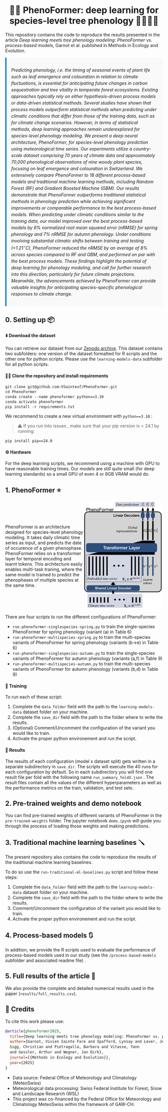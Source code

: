 
<div align="center">
<h1>🌳🌳  PhenoFormer: deep learning for species-level tree phenology 🌱🌿🌼🍁</h1>
</div>



This repository contains the code to reproduce the results presented in the article *Deep learning meets tree phenology modeling: PhenoFormer vs. process-based models*, Garnot et al. published in Methods in Ecology and Evolution. 

<div style="background-color: #f9f9f9; padding: 15px; border-left: 4px solid #007acc; font-style: italic; font-size: 14px; line-height: 1.5;">

Predicting phenology, i.e. the timing of seasonal events of plant life such as leaf emergence and colouration in relation to climate fluctuations, is essential for anticipating future changes in carbon sequestration and tree vitality in temperate forest ecosystems.
Existing approaches typically rely on either hypothesis-driven process models or data-driven statistical methods. Several studies have shown that process models outperform statistical methods when predicting under climatic conditions that differ from those of the training data, such as for climate change scenarios. However, in terms of statistical methods, deep learning approaches remain underexplored for species-level phenology modeling. 
We present a deep neural architecture, PhenoFormer, for species-level phenology prediction using meteorological time series. Our experiments utilize a country-scale dataset comprising 70 years of climate data and approximately 70,000 phenological observations of nine woody plant species, focusing on leaf emergence and colouration in Switzerland. We extensively compare PhenoFormer to $18$ different process-based models and traditional machine learning methods, including Random Forest (RF) and Gradient Boosted Machine (GBM). 
Our results demonstrate that PhenoFormer outperforms traditional statistical methods in phenology prediction while achieving significant improvements or comparable performance to the best process-based models. When predicting under climatic conditions similar to the training data, our model improved over the best process-based models by $6\%$ normalized root mean squared error (nRMSE) for spring phenology and $7\%$ nRMSE for autumn phenology. Under conditions involving substantial climatic shifts between training and testing ($+1.21^{\circ}C$), PhenoFormer reduced the nRMSE by an average of $8\%$ across species compared to RF and GBM, and performed on par with the best process models. 
These findings highlight the potential of deep learning for phenology modeling, and call for further research into this direction, particularly for future climate projections.  Meanwhile, the advancements achieved by PhenoFormer can provide valuable insights for anticipating species-specific phenological responses to climate change.
</div>

## 0. Setting up 📦

#### ⬇️ Download the dataset 
You can retrieve our dataset from our [Zenodo archive](https://zenodo.org/records/15045780). This dataset contains two subfolders: one version of the dataset formatted for R scripts and the other one for python scripts. Please use the `learning-models-data` subfolder for all python scripts. 

#### 🧑‍💻 Clone the repository and install requirements
```
git clone git@github.com:VSainteuf/PhenoFormer.git
cd PhenoFormer
conda create --name phenoformer python==3.10
conda activate phenoformer
pip install -r requirements.txt
```
We recommend to create a new virtual environment with `python==3.10` :

> ⚠️ If you run into issues , make sure that your pip version is < 24.1 by running:

```setup
pip install pip==24.0
```

#### ⚙ Hardware

For the deep learning scripts, we recommend using a machine with GPU to have reasonable training times. Our models are still quite small (for deep learning standards) so a small GPU of even 4 or 8GB VRAM would do. 


## 1. PhenoFormer ⭐️

<div style="display: flex; align-items: center;">
  <div style="flex: 1;">
    <!-- Left side text -->
    PhenoFormer is an architecture designed for species-level phenology modeling. It takes daily climatic time series as input, and predicts the date of occurence of a given phenophase. PhenoFormer relies on a transformer layer for temporal encoding and learnt tokens. This architecture easliy enables multi-task traning, where the same model is trained to predict the phenophases of multiple species at the same time. 
  </div>
  <div style="flex: 1; text-align: center;">
    <!-- Right side image -->
    <img src="graphics/phenoformer.png" alt="Description" width="250">
  </div>
</div>

There are four scripts to run the different configurations of PhenoFormer:
- `run-phenoformer-singlespecies-spring.py` to train the single-species PhenoFormer for spring phenology (variant (a) in Table 6)
- `run-phenoformer-multispecies-spring.py` to train the multi-species variants of PhenoFormer for spring phenology (variants (b->e) in Table 6)
- `run-phenoformer-singlespecies-autumn.py` to train the single-species variants of PhenoFormer for autumn phenology (variants (a,f) in Table 9)
- `run-phenoformer-multispecies-autumn.py` to train the multi-species variants of PhenoFormer for autumn phenology (variants (b,d) in Table 9)

#### 👟 Training 

To run each of these script:
1. Complete the `data_folder` field with the path to the `learning-models-data` dataset folder on your machine. 
2. Complete the `save_dir` field with the path to the folder where to write the results. 
3. (Optional) Comment/Uncomment the configuration of the variant you would like to train.
4. Activate the proper python environement and run the script.

#### 🔢 Results 

The results of each configuration (model x dataset split) gets written in a separate subdirectory in `save_dir`.
The scripts will execute the 40 runs for each configuration by default. 
So in each subdirectory you will find one result file per fold with the following name `run_summary_foldX.json` .
The result files contain all the values of the different hyperparameters as well as the performance metrics on the train, validation, and test sets. 

## 2. Pre-trained weights and demo notebook 
You can find pre-trained weights of different variants of PhenoFormer in the `pre-trained-weights` folder. 
The jupyter notebook `demo.ipynb` will guide you through the process of loading those weights and making predictions. 

## 3. Traditional machine learning baselines 🪛

The present repository also contains the code to reproduce the results of the traditional machine learning baselines. 

To do so use the `run-traditional-ml-baselines.py` script and follow these steps:
1. Complete the `data_folder` field with the path to the `learning-models-data` dataset folder on your machine. 
2. Complete the `save_dir` field with the path to the folder where to write the results. 
3. Comment/Uncomment the configuration of the variant you would like to train.
4. Activate the proper python environement and run the script.


## 4. Process-based models 🔃
In addition, we provide the R scripts used to evaluate the performance of process-based models used in our study (see the `/process-based-models` subfolder and associated readme file) .

## 5. Full results of the article 🔢
We also provide the complete and detailed numerical results used in the paper (`results/full_results.csv`). 


## 📯 Credits 

To cite this work please use:
```bibtex
@article{phenoformer2025,  
  title={Deep learning meets tree phenology modeling: PhenoFormer vs. process-based models},  
  author={Garnot, Vivien Sainte Fare and Spafford, Lynsay and Lever, Jelle and 
  Sigg, Christian and Pietragalla, Barbara and Vitasse, Yann 
  and Gessler, Arthur and Wegner, Jan Dirk},  
  journal={{Methods in Ecology and Evolution}},  
  year={2025}  
}  
```

- Data source: Federal Office of Meteorology and Climatology (MeteoSwiss)  
- Meteorological data processing: Swiss Federal Institute for Forest, 
Snow and Landscape Research (WSL)
- This project was co-financed by the Federal Office for Meteorology and Climatology MeteoSwiss within the framework of GAW-CH.
